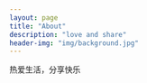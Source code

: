 ```yaml
---
layout: page
title: "About"
description: "love and share" 
header-img: "img/background.jpg"
---
```


热爱生活，分享快乐





